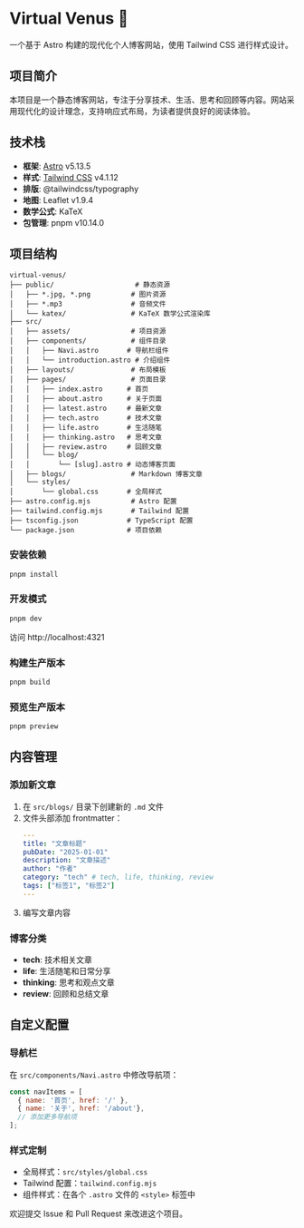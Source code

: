 # Virtual Venus 🌟

一个基于 Astro 构建的现代化个人博客网站，使用 Tailwind CSS 进行样式设计。

## 项目简介

本项目是一个静态博客网站，专注于分享技术、生活、思考和回顾等内容。网站采用现代化的设计理念，支持响应式布局，为读者提供良好的阅读体验。

## 技术栈

- **框架**: [Astro](https://astro.build/) v5.13.5
- **样式**: [Tailwind CSS](https://tailwindcss.com/) v4.1.12
- **排版**: @tailwindcss/typography
- **地图**: Leaflet v1.9.4
- **数学公式**: KaTeX
- **包管理**: pnpm v10.14.0

## 项目结构

```
virtual-venus/
├── public/                    # 静态资源
│   ├── *.jpg, *.png          # 图片资源
│   ├── *.mp3                 # 音频文件
│   └── katex/                # KaTeX 数学公式渲染库
├── src/
│   ├── assets/               # 项目资源
│   ├── components/           # 组件目录
│   │   ├── Navi.astro       # 导航栏组件
│   │   └── introduction.astro # 介绍组件
│   ├── layouts/              # 布局模板
│   ├── pages/                # 页面目录
│   │   ├── index.astro      # 首页
│   │   ├── about.astro      # 关于页面
│   │   ├── latest.astro     # 最新文章
│   │   ├── tech.astro       # 技术文章
│   │   ├── life.astro       # 生活随笔
│   │   ├── thinking.astro   # 思考文章
│   │   ├── review.astro     # 回顾文章
│   │   └── blog/
│   │       └── [slug].astro # 动态博客页面
│   ├── blogs/                # Markdown 博客文章
│   └── styles/
│       └── global.css       # 全局样式
├── astro.config.mjs          # Astro 配置
├── tailwind.config.mjs       # Tailwind 配置
├── tsconfig.json            # TypeScript 配置
└── package.json             # 项目依赖
```

### 安装依赖
```bash
pnpm install
```

### 开发模式
```bash
pnpm dev
```
访问 http://localhost:4321

### 构建生产版本
```bash
pnpm build
```

### 预览生产版本
```bash
pnpm preview
```

## 内容管理

### 添加新文章
1. 在 `src/blogs/` 目录下创建新的 `.md` 文件
2. 文件头部添加 frontmatter：
   ```yaml
   ---
   title: "文章标题"
   pubDate: "2025-01-01"
   description: "文章描述"
   author: "作者"
   category: "tech" # tech, life, thinking, review
   tags: ["标签1", "标签2"]
   ---
   ```
3. 编写文章内容

### 博客分类
- **tech**: 技术相关文章
- **life**: 生活随笔和日常分享
- **thinking**: 思考和观点文章
- **review**: 回顾和总结文章

## 自定义配置

### 导航栏
在 `src/components/Navi.astro` 中修改导航项：
```javascript
const navItems = [
  { name: '首页', href: '/' },
  { name: '关于', href: '/about'},
  // 添加更多导航项
];
```

### 样式定制
- 全局样式：`src/styles/global.css`
- Tailwind 配置：`tailwind.config.mjs`
- 组件样式：在各个 `.astro` 文件的 `<style>` 标签中


欢迎提交 Issue 和 Pull Request 来改进这个项目。
